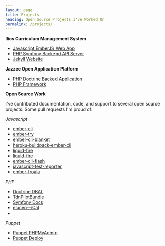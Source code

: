 ```yaml
---
layout: page
title: Projects
heading: Open Source Projects I've Worked On
permalink: /projects/
---
```


**Ilios Curriculum Management System**

- [Javascript EmberJS Web App](https://github.com/ilios/frontend)
- [PHP Symfony Backend API Server](https://github.com/ilios/ilios)
- [Jekyll Website](https://github.com/ilios/ilios.github.io)

**Jazzee Open Application Platform**

- [PHP Doctrine Backed Application](https://github.com/Jazzee/Jazzee)
- [PHP Framework](https://github.com/jazzee/foundation)


**Open Source Work**

I've contributed documentation, code, and support to several open source projects.  Some pull requests I'm proud of:

*Javascript*

- [ember-cli](https://github.com/ember-cli/ember-cli/pull/3703)
- [ember-try](https://github.com/kategengler/ember-try/pull/18)
- [ember-cli-blanket](https://github.com/sglanzer/ember-cli-blanket/pull/67)
- [heroku-buildpack-ember-cli](https://github.com/tonycoco/heroku-buildpack-ember-cli/pull/82)
- [liquid-fire](https://github.com/ef4/liquid-fire/pull/291)
- [liquid-fire](https://github.com/ef4/liquid-fire/pull/371)
- [ember-cli-flash](https://github.com/poteto/ember-cli-flash/pull/67)
- [javascript-test-reporter](https://github.com/codeclimate/javascript-test-reporter/pull/20)
- [ember-froala](https://github.com/froala/ember-froala/pull/3)

*PHP*

- [Doctrine DBAL](https://github.com/doctrine/dbal/pull/278)
- [TdnPilotBundle](https://github.com/TheDevNetwork/TdnPilotBundle/pull/4)
- [Symfony Docs](https://github.com/symfony/symfony-docs/pull/4218)
- [eluceo—iCal](https://github.com/markuspoerschke/iCal/pull/53)
- 
*Puppet*

- [Puppet PHPMyAdmin](https://github.com/justicel/puppet-phpmyadmin/pull/24)
- [Puppet Deploy](https://github.com/doctrine/dbal/pull/278)
